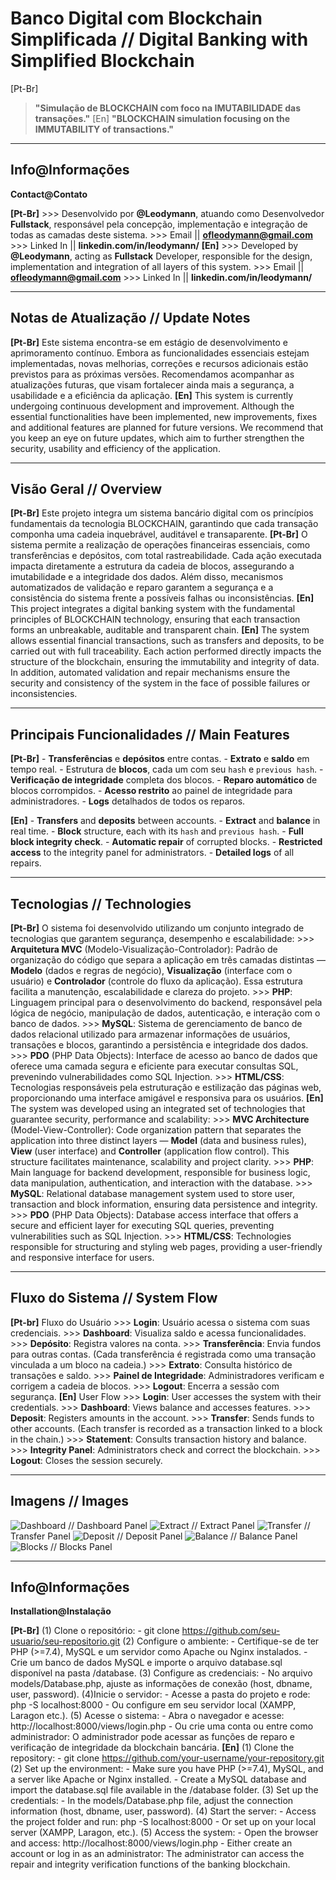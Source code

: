 # Banco Digital com Blockchain Simplificada // Digital Banking with Simplified Blockchain

[Pt-Br]
> **"Simulação de BLOCKCHAIN com foco na IMUTABILIDADE das transações."**
[En]
> **"BLOCKCHAIN ​​simulation focusing on the IMMUTABILITY of transactions."**
---

## Info@Informações

**Contact@Contato**

**[Pt-Br]**
    >>> Desenvolvido por **@Leodymann**, atuando como Desenvolvedor **Fullstack**, responsável pela concepção, implementação e integração de todas as camadas deste sistema.
    >>> Email || **ofleodymann@gmail.com**
    >>> Linked In || **linkedin.com/in/leodymann/**
**[En]**
    >>> Developed by **@Leodymann**, acting as **Fullstack** Developer, responsible for the design, implementation and integration of all layers of this system.
    >>> Email || **ofleodymann@gmail.com**
    >>> Linked In || **linkedin.com/in/leodymann/**

---

## Notas de Atualização // Update Notes

**[Pt-Br]**
    Este sistema encontra-se em estágio de desenvolvimento e aprimoramento contínuo. Embora as funcionalidades essenciais estejam implementadas, novas melhorias, correções e recursos adicionais estão previstos para as próximas versões. Recomendamos acompanhar as atualizações futuras, que visam fortalecer ainda mais a segurança, a usabilidade e a eficiência da aplicação.
**[En]**
    This system is currently undergoing continuous development and improvement. Although the essential functionalities have been implemented, new improvements, fixes and additional features are planned for future versions. We recommend that you keep an eye on future updates, which aim to further strengthen the security, usability and efficiency of the application.

---

## Visão Geral // Overview

**[Pt-Br]**
    Este projeto integra um sistema bancário digital com os princípios fundamentais da tecnologia BLOCKCHAIN, garantindo que
    cada transação componha uma cadeia inquebrável, auditável e transaparente.
**[Pt-Br]**
    O sistema permite a realização de operações financeiras essenciais, como transferências e depósitos, com total rastreabilidade. Cada ação executada impacta diretamente a estrutura da cadeia de blocos, assegurando a imutabilidade e a integridade dos dados. Além disso, mecanismos automatizados de validação e reparo garantem a segurança e a consistência do sistema frente a possíveis falhas ou inconsistências.
**[En]**
    This project integrates a digital banking system with the fundamental principles of BLOCKCHAIN ​​technology, ensuring that each transaction forms an unbreakable, auditable and transparent chain.
**[En]**
    The system allows essential financial transactions, such as transfers and deposits, to be carried out with full traceability. Each action performed directly impacts the structure of the blockchain, ensuring the immutability and integrity of data. In addition, automated validation and repair mechanisms ensure the security and consistency of the system in the face of possible failures or inconsistencies.

---

## Principais Funcionalidades // Main Features

**[Pt-Br]**
    - **Transferências** e **depósitos** entre contas.
    - **Extrato** e **saldo** em tempo real.
    - Estrutura de **blocos**, cada um com seu `hash` e `previous hash`.
    - **Verificação de integridade** completa dos blocos.
    - **Reparo automático** de blocos corrompidos.
    - **Acesso restrito** ao painel de integridade para administradores.
    - **Logs** detalhados de todos os reparos.

**[En]**
    - **Transfers** and **deposits** between accounts.
    - **Extract** and **balance** in real time.
    - **Block** structure, each with its `hash` and `previous hash`.
    - **Full block integrity check**.
    - **Automatic repair** of corrupted blocks.
    - **Restricted access** to the integrity panel for administrators.
    - **Detailed logs** of all repairs.

---

## Tecnologias // Technologies

**[Pt-Br]**
    O sistema foi desenvolvido utilizando um conjunto integrado de tecnologias que garantem segurança, desempenho e escalabilidade:
        >>> **Arquitetura MVC** (Modelo-Visualização-Controlador): Padrão de organização do código que separa a aplicação em três camadas distintas — **Modelo** (dados e regras de negócio), **Visualização** (interface com o usuário) e **Controlador** (controle do fluxo da aplicação). Essa estrutura facilita a manutenção, escalabilidade e clareza do projeto.
        >>> **PHP**: Linguagem principal para o desenvolvimento do backend, responsável pela lógica de negócio, manipulação de dados, autenticação, e interação com o banco de dados.
        >>> **MySQL**: Sistema de gerenciamento de banco de dados relacional utilizado para armazenar informações de usuários, transações e blocos, garantindo a persistência e integridade dos dados.
        >>> **PDO** (PHP Data Objects): Interface de acesso ao banco de dados que oferece uma camada segura e eficiente para executar consultas SQL, prevenindo vulnerabilidades como SQL Injection.
        >>> **HTML/CSS**: Tecnologias responsáveis pela estruturação e estilização das páginas web, proporcionando uma interface amigável e responsiva para os usuários.
**[En]**
    The system was developed using an integrated set of technologies that guarantee security, performance and scalability:
        >>> **MVC Architecture** (Model-View-Controller): Code organization pattern that separates the application into three distinct layers — **Model** (data and business rules), **View** (user interface) and **Controller** (application flow control). This structure facilitates maintenance, scalability and project clarity.
        >>> **PHP**: Main language for backend development, responsible for business logic, data manipulation, authentication, and interaction with the database.
        >>> **MySQL**: Relational database management system used to store user, transaction and block information, ensuring data persistence and integrity.
        >>> **PDO** (PHP Data Objects): Database access interface that offers a secure and efficient layer for executing SQL queries, preventing vulnerabilities such as SQL Injection.
        >>> **HTML/CSS**: Technologies responsible for structuring and styling web pages, providing a user-friendly and responsive interface for users.
    
---

## Fluxo do Sistema // System Flow

**[Pt-br]**
    Fluxo do Usuário
        >>> **Login**: Usuário acessa o sistema com suas credenciais.
        >>> **Dashboard**: Visualiza saldo e acessa funcionalidades.
        >>> **Depósito**: Registra valores na conta.
        >>> **Transferência**: Envia fundos para outras contas. (Cada transferência é registrada como uma transação vinculada a um bloco na cadeia.)
        >>> **Extrato**: Consulta histórico de transações e saldo.
        >>> **Painel de Integridade**: Administradores verificam e corrigem a cadeia de blocos.
        >>> **Logout**: Encerra a sessão com segurança.
**[En]**
    User Flow
        >>> **Login**: User accesses the system with their credentials.
        >>> **Dashboard**: Views balance and accesses features.
        >>> **Deposit**: Registers amounts in the account.
        >>> **Transfer**: Sends funds to other accounts. (Each transfer is recorded as a transaction linked to a block in the chain.)
        >>> **Statement**: Consults transaction history and balance.
        >>> **Integrity Panel**: Administrators check and correct the blockchain.
        >>> **Logout**: Closes the session securely.

---

## Imagens // Images

![Dashboard](/bank_proj/images/dashboard.png) // Dashboard Panel
![Extract](/bank_proj/images/extract.png) // Extract Panel
![Transfer](/bank_proj/images/transfer.png) // Transfer Panel
![Deposit](/bank_proj/images/deposit.png) // Deposit Panel
![Balance](/bank_proj/images/balance.png) // Balance Panel
![Blocks](/bank_proj/images/blocks.png) // Blocks Panel

---

## Info@Informações

**Installation@Instalação**

**[Pt-Br]**
    (1) Clone o repositório:
        - git clone https://github.com/seu-usuario/seu-repositorio.git
    (2) Configure o ambiente:
        - Certifique-se de ter PHP (>=7.4), MySQL e um servidor como Apache ou Nginx instalados.
        - Crie um banco de dados MySQL e importe o arquivo database.sql disponível na pasta /database.
    (3) Configure as credenciais:
        - No arquivo models/Database.php, ajuste as informações de conexão (host, dbname, user, password).
    (4)Inicie o servidor:
        - Acesse a pasta do projeto e rode: php -S localhost:8000
        - Ou configure em seu servidor local (XAMPP, Laragon etc.).
    (5) Acesse o sistema:
        - Abra o navegador e acesse: http://localhost:8000/views/login.php
        - Ou crie uma conta ou entre como administrador: O administrador pode acessar as funções de reparo e verificação de integridade da blockchain bancária.
**[En]**
    (1) Clone the repository:
        - git clone https://github.com/your-username/your-repository.git
    (2) Set up the environment:
        - Make sure you have PHP (>=7.4), MySQL, and a server like Apache or Nginx installed.
        - Create a MySQL database and import the database.sql file available in the /database folder.
    (3) Set up the credentials:
        - In the models/Database.php file, adjust the connection information (host, dbname, user, password).
    (4) Start the server:
        - Access the project folder and run: php -S localhost:8000
        - Or set up on your local server (XAMPP, Laragon, etc.).
    (5) Access the system:
        - Open the browser and access: http://localhost:8000/views/login.php
        - Either create an account or log in as an administrator: The administrator can access the repair and integrity verification functions of the banking blockchain.